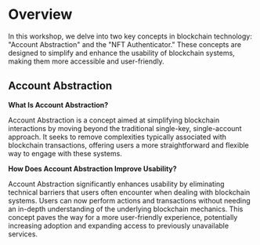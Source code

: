 # Overview

In this workshop, we delve into two key concepts in blockchain technology: "Account Abstraction" and the "NFT Authenticator." These concepts are designed to simplify and enhance the usability of blockchain systems, making them more accessible and user-friendly.

## Account Abstraction

**What Is Account Abstraction?**

Account Abstraction is a concept aimed at simplifying blockchain interactions by moving beyond the traditional single-key, single-account approach. It seeks to remove complexities typically associated with blockchain transactions, offering users a more straightforward and flexible way to engage with these systems.

**How Does Account Abstraction Improve Usability?**

Account Abstraction significantly enhances usability by eliminating technical barriers that users often encounter when dealing with blockchain systems. Users can now perform actions and transactions without needing an in-depth understanding of the underlying blockchain mechanics. This concept paves the way for a more user-friendly experience, potentially increasing adoption and expanding access to previously unavailable services.

